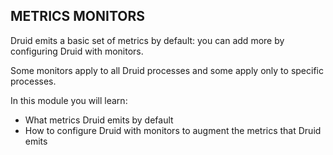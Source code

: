 ## METRICS MONITORS

Druid emits a basic set of metrics by default: you can add more by configuring Druid with monitors.

Some monitors apply to all Druid processes and some apply only to specific processes.

In this module you will learn:

- What metrics Druid emits by default
- How to configure Druid with monitors to augment the metrics that Druid emits
